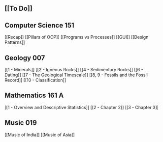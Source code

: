 ## [[To Do]]
## Computer Science 151
[[Recap]]
[[Pillars of OOP]]
[[Programs vs Processes]]
[[GUI]]
[[Design Patterns]]
## Geology 007
[[1 - Minerals]]
[[2 - Igneous Rocks]]
[[4 - Sedimentary Rocks]]
[[6 - Dating]]
[[7 - The Geological Timescale]]
[[8, 9 - Fossils and the Fossil Record]]
[[10 - Classification]]
## Mathematics 161 A
[[1 - Overview and Descriptive Statistics]]
[[2 - Chapter 2]]
[[3 - Chapter 3]]
## Music 019
[[Music of India]]
[[Music of Asia]]